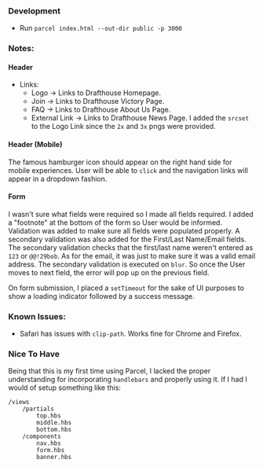 ### Development
- Run `parcel index.html --out-dir public -p 3000`

### Notes:
#### Header
- Links:
    - Logo -> Links to Drafthouse Homepage.
    - Join -> Links to Drafthouse Victory Page.
    - FAQ -> Links to Drafthouse About Us Page.
    - External Link -> Links to Drafthouse News Page.
I added the `srcset` to the Logo Link since the `2x` and `3x` pngs were provided. 

#### Header (Mobile)
The famous hamburger icon should appear on the right hand side for mobile experiences. User will be able to `click` and the navigation links will appear in a dropdown fashion.

#### Form
I wasn't sure what fields were required so I made all fields required. I added a "footnote" at the bottom of the form so User would be informed.
Validation was added to make sure all fields were populated properly. A secondary validation was also added for the First/Last Name/Email fields. The secondary validation checks that the first/last name weren't entered as `123` or `@@!29bob`. As for the email, it was just to make sure it was a valid email address. The secondary validation is executed on `blur`. So once the User moves to next field, the error will pop up on the previous field.

On form submission, I placed a `setTimeout` for the sake of UI purposes to show a loading indicator followed by a success message.

### Known Issues:
 - Safari has issues with `clip-path`. Works fine for Chrome and Firefox. 

### Nice To Have
Being that this is my first time using Parcel, I lacked the proper understanding for incorporating `handlebars` and properly using it. If I had I would of setup something like this:

```
/views
    /partials
        top.hbs
        middle.hbs
        bottom.hbs
    /components
        nav.hbs
        form.hbs
        banner.hbs
```

